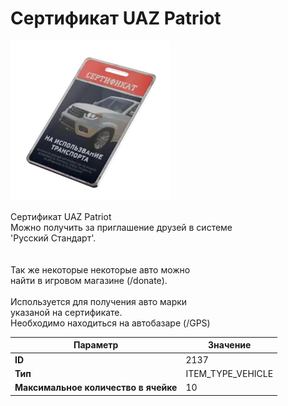 # Сертификат UAZ Patriot

![Item Image](../img/2137.webp?raw=true)

Сертификат UAZ Patriot<br>Можно получить за приглашение друзей в системе<br>'Русский Стандарт'.<br><br><br>Так же некоторые некоторые авто можно<br>найти в игровом магазине (/donate).<br><br>Используется для получения авто марки <br>указаной на сертификате.<br>Необходимо находиться на автобазаре (/GPS)


| Параметр | Значение |
|----------|----------|
| **ID** | 2137 |
| **Тип** | ITEM_TYPE_VEHICLE |
| **Максимальное количество в ячейке** | 10 |

